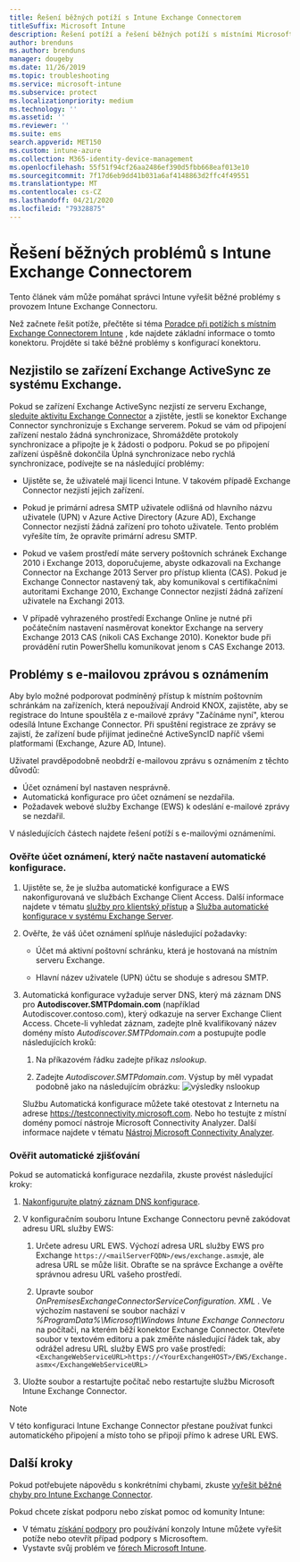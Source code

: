 ```yaml
---
title: Řešení běžných potíží s Intune Exchange Connectorem
titleSuffix: Microsoft Intune
description: Řešení potíží a řešení běžných potíží s místními Microsoft Intune Exchange Connector.
author: brenduns
ms.author: brenduns
manager: dougeby
ms.date: 11/26/2019
ms.topic: troubleshooting
ms.service: microsoft-intune
ms.subservice: protect
ms.localizationpriority: medium
ms.technology: ''
ms.assetid: ''
ms.reviewer: ''
ms.suite: ems
search.appverid: MET150
ms.custom: intune-azure
ms.collection: M365-identity-device-management
ms.openlocfilehash: 55f51f94cf26aa2486ef390d5fbb668eaf013e10
ms.sourcegitcommit: 7f17d6eb9dd41b031a6af4148863d2ffc4f49551
ms.translationtype: MT
ms.contentlocale: cs-CZ
ms.lasthandoff: 04/21/2020
ms.locfileid: "79328875"
---
```

# <a name="resolve-common-problems-with-the-intune-exchange-connector"></a>Řešení běžných problémů s Intune Exchange Connectorem
 
Tento článek vám může pomáhat správci Intune vyřešit běžné problémy s provozem Intune Exchange Connectoru.

Než začnete řešit potíže, přečtěte si téma [Poradce při potížích s místním Exchange Connectorem Intune](troubleshoot-exchange-connector.md) , kde najdete základní informace o tomto konektoru. Projděte si také běžné problémy s konfigurací konektoru.

## <a name="an-exchange-activesync-device-isnt-discovered-from-exchange"></a>Nezjistilo se zařízení Exchange ActiveSync ze systému Exchange.

Pokud se zařízení Exchange ActiveSync nezjistí ze serveru Exchange, [sledujte aktivitu Exchange Connector](exchange-connector-install.md#on-premises-intune-exchange-connector-high-availability-support) a zjistěte, jestli se konektor Exchange Connector synchronizuje s Exchange serverem. Pokud se vám od připojení zařízení nestalo žádná synchronizace, Shromážděte protokoly synchronizace a připojte je k žádosti o podporu. Pokud se po připojení zařízení úspěšně dokončila Úplná synchronizace nebo rychlá synchronizace, podívejte se na následující problémy:

- Ujistěte se, že uživatelé mají licenci Intune. V takovém případě Exchange Connector nezjistí jejich zařízení.

- Pokud je primární adresa SMTP uživatele odlišná od hlavního názvu uživatele (UPN) v Azure Active Directory (Azure AD), Exchange Connector nezjistí žádná zařízení pro tohoto uživatele. Tento problém vyřešíte tím, že opravíte primární adresu SMTP.

- Pokud ve vašem prostředí máte servery poštovních schránek Exchange 2010 i Exchange 2013, doporučujeme, abyste odkazovali na Exchange Connector na Exchange 2013 Server pro přístup klienta (CAS). Pokud je Exchange Connector nastavený tak, aby komunikoval s certifikačními autoritami Exchange 2010, Exchange Connector nezjistí žádná zařízení uživatele na Exchangi 2013.

- V případě vyhrazeného prostředí Exchange Online je nutné při počátečním nastavení nasměrovat konektor Exchange na servery Exchange 2013 CAS (nikoli CAS Exchange 2010). Konektor bude při provádění rutin PowerShellu komunikovat jenom s CAS Exchange 2013.

## <a name="problems-with-the-notification-email-message"></a>Problémy s e-mailovou zprávou s oznámením

Aby bylo možné podporovat podmíněný přístup k místním poštovním schránkám na zařízeních, která nepoužívají Android KNOX, zajistěte, aby se registrace do Intune spouštěla z e-mailové zprávy "Začínáme nyní", kterou odesílá Intune Exchange Connector. Při spuštění registrace ze zprávy se zajistí, že zařízení bude přijímat jedinečné ActiveSyncID napříč všemi platformami (Exchange, Azure AD, Intune).

Uživatel pravděpodobně neobdrží e-mailovou zprávu s oznámením z těchto důvodů:

- Účet oznámení byl nastaven nesprávně.
- Automatická konfigurace pro účet oznámení se nezdařila.
- Požadavek webové služby Exchange (EWS) k odeslání e-mailové zprávy se nezdařil.

V následujících částech najdete řešení potíží s e-mailovými oznámeními.

### <a name="check-the-notification-account-that-retrieves-autodiscover-settings"></a>Ověřte účet oznámení, který načte nastavení automatické konfigurace.

1. Ujistěte se, že je služba automatické konfigurace a EWS nakonfigurovaná ve službách Exchange Client Access. Další informace najdete v tématu [služby pro klientský přístup](https://docs.microsoft.com/Exchange/architecture/client-access/client-access) a [Služba automatické konfigurace v systému Exchange Server](https://docs.microsoft.com/Exchange/architecture/client-access/autodiscover?view=exchserver-2019).

2. Ověřte, že váš účet oznámení splňuje následující požadavky:

   - Účet má aktivní poštovní schránku, která je hostovaná na místním serveru Exchange.

   - Hlavní název uživatele (UPN) účtu se shoduje s adresou SMTP.

3. Automatická konfigurace vyžaduje server DNS, který má záznam DNS pro **Autodiscover.SMTPdomain.com** (například Autodiscover.contoso.com), který odkazuje na server Exchange Client Access. Chcete-li vyhledat záznam, zadejte plně kvalifikovaný název domény místo *Autodiscover.SMTPdomain.com* a postupujte podle následujících kroků:

   1. Na příkazovém řádku zadejte příkaz *nslookup*.

   2. Zadejte *Autodiscover.SMTPdomain.com*. Výstup by měl vypadat podobně jako na následujícím obrázku: ![výsledky nslookup](./media/troubleshoot-exchange-connector-common-problems/nslookup-results.png
      )

   Službu Automatická konfigurace můžete také otestovat z Internetu na adrese https://testconnectivity.microsoft.com. Nebo ho testujte z místní domény pomocí nástroje Microsoft Connectivity Analyzer. Další informace najdete v tématu [Nástroj Microsoft Connectivity Analyzer](https://docs.microsoft.com/previous-versions/office/exchange-remote-connectivity/jj851141(v=exchg.80)).


### <a name="check-autodiscovery"></a>Ověřit automatické zjišťování

Pokud se automatická konfigurace nezdařila, zkuste provést následující kroky:

1. [Nakonfigurujte platný záznam DNS konfigurace](https://docs.microsoft.com/previous-versions/exchange-server/exchange-150/mt473798(v=exchg.150)).

2. V konfiguračním souboru Intune Exchange Connectoru pevně zakódovat adresu URL služby EWS:

   1. Určete adresu URL EWS. Výchozí adresa URL služby EWS pro Exchange `https://<mailServerFQDN>/ews/exchange.asmx`je, ale adresa URL se může lišit. Obraťte se na správce Exchange a ověřte správnou adresu URL vašeho prostředí.

   2. Upravte soubor *OnPremisesExchangeConnectorServiceConfiguration. XML* . Ve výchozím nastavení se soubor nachází v *%ProgramData%\Microsoft\Windows Intune Exchange Connectoru* na počítači, na kterém běží konektor Exchange Connector. Otevřete soubor v textovém editoru a pak změňte následující řádek tak, aby odrážel adresu URL služby EWS pro vaše prostředí:`<ExchangeWebServiceURL>https://<YourExchangeHOST>/EWS/Exchange.asmx</ExchangeWebServiceURL>`

3. Uložte soubor a restartujte počítač nebo restartujte službu Microsoft Intune Exchange Connector.

>[!NOTE]
> V této konfiguraci Intune Exchange Connector přestane používat funkci automatického připojení a místo toho se připojí přímo k adrese URL EWS.

## <a name="next-steps"></a>Další kroky

Pokud potřebujete nápovědu s konkrétními chybami, zkuste [vyřešit běžné chyby pro Intune Exchange Connector](troubleshoot-exchange-connector-common-errors.md).

Pokud chcete získat podporu nebo získat pomoc od komunity Intune:

- V tématu [získání podpory](../fundamentals/get-support.md) pro používání konzoly Intune můžete vyřešit potíže nebo otevřít případ podpory s Microsoftem.
- Vystavte svůj problém ve [fórech Microsoft Intune](https://social.technet.microsoft.com/Forums/home?forum=microsoftintuneprod).